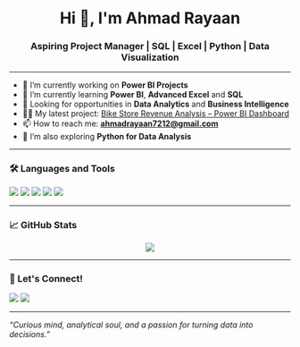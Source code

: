 <h1 align="center">Hi 👋, I'm Ahmad Rayaan</h1>
<h3 align="center">Aspiring Project Manager | SQL | Excel | Python | Data Visualization</h3>

---

- 🔭 I’m currently working on **Power BI Projects**
- 🌱 I’m currently learning **Power BI**, **Advanced Excel** and **SQL**
- 💼 Looking for opportunities in **Data Analytics** and **Business Intelligence**
- 👨‍💻 My latest project: [Bike Store Revenue Analysis – Power BI Dashboard](https://github.com/rayaan07jpg/BikeStore-Revenue-Analysis)
- 📫 How to reach me: **ahmadrayaan7212@gmail.com**
- 🧠 I’m also exploring **Python for Data Analysis**

---

### 🛠️ Languages and Tools
<p>
  <img src="https://img.shields.io/badge/SQL-MySQL-informational?style=flat&logo=mysql&logoColor=white&color=0D1117"/>
  <img src="https://img.shields.io/badge/Microsoft%20Excel-217346?style=flat&logo=microsoft-excel&logoColor=white" />
  <img src="https://img.shields.io/badge/Python-FFD43B?style=flat&logo=python&logoColor=darkgreen" />
  <img src="https://img.shields.io/badge/Power%20BI-F2C811?style=flat&logo=powerbi&logoColor=black"/>
  <img src="https://img.shields.io/badge/GitHub-100000?style=flat&logo=github&logoColor=white" />
</p>

---

### 📈 GitHub Stats
<p align="center">
  <img src="https://github-readme-stats.vercel.app/api?username=your-username&show_icons=true&theme=tokyonight" />
</p>

---

### 📌 Let's Connect!
<p>
  <a href="mailto:ahmadrayaan7212@gmail.com"><img src="https://img.shields.io/badge/Gmail-D14836?style=flat&logo=gmail&logoColor=white"/></a>
  <a href="https://www.linkedin.com/in/ahmad-rayaan"><img src="https://img.shields.io/badge/LinkedIn-blue?style=flat&logo=linkedin&logoColor=white"/></a>
</p>

---

*“Curious mind, analytical soul, and a passion for turning data into decisions.”*
